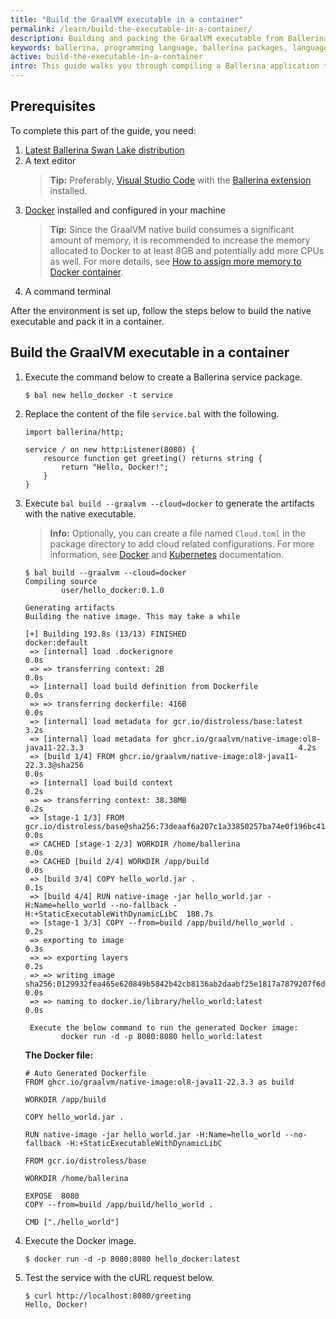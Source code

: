 ```yaml
---
title: "Build the GraalVM executable in a container"
permalink: /learn/build-the-executable-in-a-container/
description: Building and packing the GraalVM executable from Ballerina in a container. 
keywords: ballerina, programming language, ballerina packages, language-guide, graalvm, native, executable, container, docker
active: build-the-executable-in-a-container
intro: This guide walks you through compiling a Ballerina application to a native executable and packing the GraalVM executable in a container.
---
```


## Prerequisites

To complete this part of the guide, you need:
1. [Latest Ballerina Swan Lake distribution](/downloads)
2. A text editor
   >**Tip:** Preferably, <a href="https://code.visualstudio.com/" target="_blank">Visual Studio Code</a> with the  <a href="https://wso2.com/ballerina/vscode/docs/" target="_blank">Ballerina extension</a> installed.
3. [Docker](https://www.docker.com) installed and configured in your machine
   >**Tip:** Since the GraalVM native build consumes a significant amount of memory, it is recommended to increase the memory allocated to Docker to at least 8GB and potentially add more CPUs as well. For more details, see [How to assign more memory to Docker container](https://stackoverflow.com/questions/44533319/how-to-assign-more-memory-to-docker-container/44533437#44533437).
4. A command terminal

After the environment is set up, follow the steps below to build the native executable and pack it in a container.

## Build the GraalVM executable in a container

1. Execute the command below to create a Ballerina service package.

   ```
   $ bal new hello_docker -t service
   ```

2. Replace the content of the file `service.bal` with the following.

   ```ballerina
   import ballerina/http;

   service / on new http:Listener(8080) {
       resource function get greeting() returns string {   
           return "Hello, Docker!";   
       }
   }
   ```

3. Execute `bal build --graalvm --cloud=docker` to generate the artifacts with the native executable. 

   >**Info:** Optionally, you can create a file named `Cloud.toml` in the package directory to add cloud related configurations. For more information, see [Docker](/learn/by-example/c2c-docker-deployment/) and [Kubernetes](/learn/by-example/c2c-k8s-deployment/) documentation.

   ```
   $ bal build --graalvm --cloud=docker
   Compiling source
           user/hello_docker:0.1.0
   
   Generating artifacts
   Building the native image. This may take a while

   [+] Building 193.8s (13/13) FINISHED                                                                                                                                        docker:default
    => [internal] load .dockerignore                                                                                              0.0s
    => => transferring context: 2B                                                                                                0.0s
    => [internal] load build definition from Dockerfile                                                                           0.0s
    => => transferring dockerfile: 416B                                                                                           0.0s
    => [internal] load metadata for gcr.io/distroless/base:latest                                                                 3.2s
    => [internal] load metadata for ghcr.io/graalvm/native-image:ol8-java11-22.3.3                                                4.2s
    => [build 1/4] FROM ghcr.io/graalvm/native-image:ol8-java11-22.3.3@sha256                                                     0.0s
    => [internal] load build context                                                                                              0.2s
    => => transferring context: 38.38MB                                                                                           0.2s
    => [stage-1 1/3] FROM gcr.io/distroless/base@sha256:73deaaf6a207c1a33850257ba74e0f196bc418636cada9943a03d7abea980d6d          0.0s
    => CACHED [stage-1 2/3] WORKDIR /home/ballerina                                                                               0.0s
    => CACHED [build 2/4] WORKDIR /app/build                                                                                      0.0s
    => [build 3/4] COPY hello_world.jar .                                                                                         0.1s
    => [build 4/4] RUN native-image -jar hello_world.jar -H:Name=hello_world --no-fallback -H:+StaticExecutableWithDynamicLibC  188.7s
    => [stage-1 3/3] COPY --from=build /app/build/hello_world .                                                                   0.2s 
    => exporting to image                                                                                                         0.3s 
    => => exporting layers                                                                                                        0.2s 
    => => writing image sha256:0129932fea465e620849b5842b42cb8136ab2daabf25e1817a7879207f6d861b                                   0.0s 
    => => naming to docker.io/library/hello_world:latest                                                                          0.0s 
                                                                                                                                                                                           
    Execute the below command to run the generated Docker image: 
           docker run -d -p 8080:8080 hello_world:latest
   ```

   **The Docker file:**

   ```	
   # Auto Generated Dockerfile
   FROM ghcr.io/graalvm/native-image:ol8-java11-22.3.3 as build

   WORKDIR /app/build

   COPY hello_world.jar .

   RUN native-image -jar hello_world.jar -H:Name=hello_world --no-fallback -H:+StaticExecutableWithDynamicLibC

   FROM gcr.io/distroless/base

   WORKDIR /home/ballerina

   EXPOSE  8080
   COPY --from=build /app/build/hello_world .

   CMD ["./hello_world"]
   ```

4. Execute the Docker image.

   ```
   $ docker run -d -p 8080:8080 hello_docker:latest
   ```

5. Test the service with the cURL request below.

   ```
   $ curl http://localhost:8080/greeting
   Hello, Docker!
   ```
